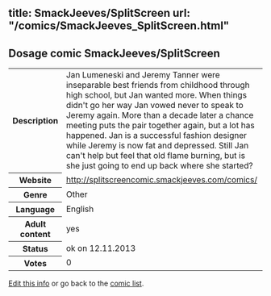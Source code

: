 title: SmackJeeves/SplitScreen
url: "/comics/SmackJeeves_SplitScreen.html"
---
Dosage comic SmackJeeves/SplitScreen
-----------------------------------------

<p id="msg"></p>
<script type="text/javascript">
if (window.location.search === '?edit_info_mail=sent_ok') {
  var elem = document.getElementById("msg");
  elem.innerHTML = 'Edited information sucessfully sent for review, which is usually done daily. Thanks!';
  elem.className = 'ok';
}
</script>
<table class="comicinfo">
<tr>
<th>Description</th><td>Jan Lumeneski and Jeremy Tanner were inseparable best friends from childhood through high school, but Jan wanted more. When things didn't go her way Jan vowed never to speak to Jeremy again. More than a decade later a chance meeting puts the pair together again, but a lot has happened. Jan is a successful fashion designer while Jeremy is now fat and depressed. Still Jan can't help but feel that old flame burning, but is she just going to end up back where she started?</td>
</tr>
<tr>
<th>Website</th><td><a href="http://splitscreencomic.smackjeeves.com/comics/">http://splitscreencomic.smackjeeves.com/comics/</a></td>
</tr>
<tr>
<th>Genre</th><td>Other</td>
</tr>
<tr>
<th>Language</th><td>English</td>
</tr>
<tr>
<th>Adult content</th><td>yes</td>
</tr>
<tr>
<th>Status</th><td>ok on 12.11.2013</td>
</tr>
<tr>
<th>Votes</th><td>0</td>
</tr>
</table>

[Edit this info](SmackJeeves_SplitScreen_edit.html) or go back to the [comic list](../comic-index.html).

